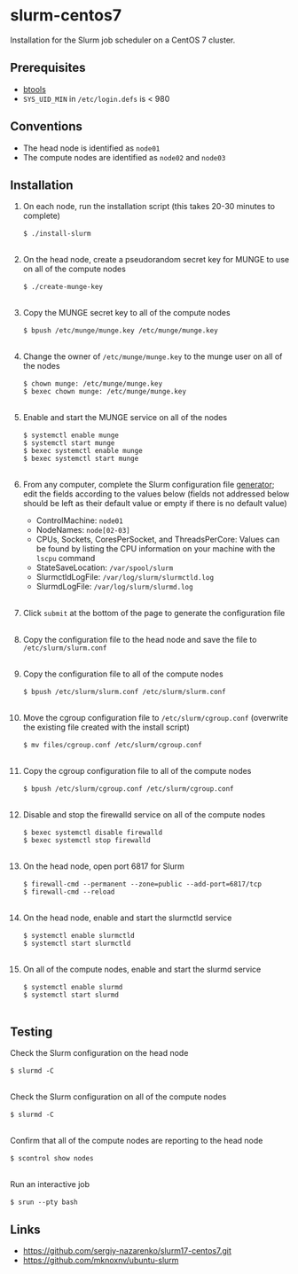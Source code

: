 # slurm-centos7
Installation for the Slurm job scheduler on a CentOS 7 cluster.</br>

## Prerequisites
* [btools](https://github.com/zachsnoek/btools)
* `SYS_UID_MIN` in `/etc/login.defs` is < 980</br>

## Conventions
* The head node is identified as `node01`
* The compute nodes are identified as `node02` and `node03`</br>

## Installation
1. On each node, run the installation script (this takes 20-30 minutes to complete)</br></br>
`$ ./install-slurm`</br></br>    

2. On the head node, create a pseudorandom secret key for MUNGE to use on all of the compute nodes</br></br>
`$ ./create-munge-key`</br></br>

3. Copy the MUNGE secret key to all of the compute nodes</br></br>
`$ bpush /etc/munge/munge.key /etc/munge/munge.key`</br></br>

4. Change the owner of `/etc/munge/munge.key` to the munge user on all of the nodes</br></br>
`$ chown munge: /etc/munge/munge.key`</br>
`$ bexec chown munge: /etc/munge/munge.key`</br></br>

5. Enable and start the MUNGE service on all of the nodes</br></br>
`$ systemctl enable munge`</br>
`$ systemctl start munge`</br>
`$ bexec systemctl enable munge`</br>
`$ bexec systemctl start munge`</br></br>

6. From any computer, complete the Slurm configuration file [generator](https://slurm.schedmd.com/configurator.easy.html); edit the fields according to the values below (fields not addressed below should be left as their default value or empty if there is no default value)</br>
     - ControlMachine: `node01`
     - NodeNames: `node[02-03]`
     - CPUs, Sockets, CoresPerSocket, and ThreadsPerCore: Values can be found by listing the CPU information on your machine with the `lscpu` command</br>
     - StateSaveLocation: `/var/spool/slurm`
     - SlurmctldLogFile: `/var/log/slurm/slurmctld.log`
     - SlurmdLogFile: `/var/log/slurm/slurmd.log`</br></br>

7. Click `submit` at the bottom of the page to generate the configuration file</br></br>

8. Copy the configuration file to the head node and save the file to `/etc/slurm/slurm.conf`</br></br>

9. Copy the configuration file to all of the compute nodes</br></br>
`$ bpush /etc/slurm/slurm.conf /etc/slurm/slurm.conf`</br></br>

10. Move the cgroup configuration file to `/etc/slurm/cgroup.conf` (overwrite the existing file created with the install script)</br></br>
`$ mv files/cgroup.conf /etc/slurm/cgroup.conf`</br></br>

11. Copy the cgroup configuration file to all of the compute nodes</br></br>
`$ bpush /etc/slurm/cgroup.conf /etc/slurm/cgroup.conf`</br></br>

12. Disable and stop the firewalld service on all of the compute nodes</br></br>
`$ bexec systemctl disable firewalld`</br>
`$ bexec systemctl stop firewalld`</br></br>

13. On the head node, open port 6817 for Slurm</br></br>
`$ firewall-cmd --permanent --zone=public --add-port=6817/tcp`</br>
`$ firewall-cmd --reload`</br></br>

14. On the head node, enable and start the slurmctld service</br></br>
`$ systemctl enable slurmctld`</br>
`$ systemctl start slurmctld`</br></br>

15. On all of the compute nodes, enable and start the slurmd service</br></br>
`$ systemctl enable slurmd`</br>
`$ systemctl start slurmd`</br></br>

## Testing
Check the Slurm configuration on the head node</br></br>
`$ slurmd -C`</br></br>

Check the Slurm configuration on all of the compute nodes</br></br>
`$ slurmd -C`</br></br>

Confirm that all of the compute nodes are reporting to the head node</br></br>
`$ scontrol show nodes`</br></br>

Run an interactive job</br></br>
`$ srun --pty bash`</br>


## Links

* https://github.com/sergiy-nazarenko/slurm17-centos7.git
* https://github.com/mknoxnv/ubuntu-slurm

